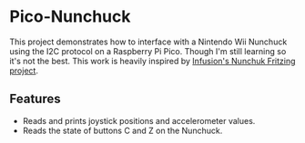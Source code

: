 # Pico-Nunchuck
This project demonstrates how to interface with a Nintendo Wii Nunchuck using the I2C protocol on a Raspberry Pi Pico. Though I'm still learning so it's not the best. This work is heavily inspired by [Infusion's Nunchuk Fritzing project](https://github.com/infusion/Fritzing/tree/master/Nunchuk).

## Features
- Reads and prints joystick positions and accelerometer values.
- Reads the state of buttons C and Z on the Nunchuck.
